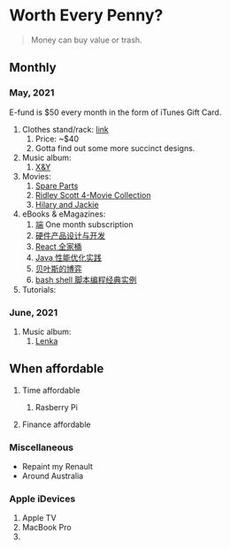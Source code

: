 # Worth Every Penny?

> Money can buy value or trash.

## Monthly

### May, 2021

E-fund is $50 every month in the form of iTunes Gift Card.

1. Clothes stand/rack: [link](https://d.pr/F9IL2m)
   1. Price: ~$40
   2. Gotta find out some more succinct designs.
2. Music album:
   1. [X&Y](https://music.apple.com/us/album/x-y/1123076757)
3. Movies:
   1. [Spare Parts](https://itunes.apple.com/us/movie/spare-parts/id955041500?ign-mpt=uo%3D2)
   2. [Ridley Scott 4-Movie Collection](https://itunes.apple.com/us/movie-collection/ridley-scott-4-movie-collection/id1496413311?ign-mpt=uo%3D4)
   3. [Hilary and Jackie](https://itunes.apple.com/us/movie/hilary-and-jackie/id437292270)
4. eBooks & eMagazines:
   1. [端](https://theinitium.com) One month subscription
   2. [硬件产品设计与开发](https://www.ituring.com.cn/book/1597)
   3. [React 全家桶](https://www.ituring.com.cn/book/2673)
   4. [Java 性能优化实践](https://www.ituring.com.cn/book/2085)
   5. [贝叶斯的博弈](https://www.ituring.com.cn/book/2691)
   6. [bash shell 脚本编程经典实例](https://www.ituring.com.cn/book/2587)
5. Tutorials:

### June, 2021

1. Music album:
   1. [Lenka](https://music.apple.com/us/album/lenka-expanded-edition/1460863383)

## When affordable

1. Time affordable

   1. Rasberry Pi

2. Finance affordable

### Miscellaneous

- Repaint my Renault
- Around Australia

### Apple iDevices

1. Apple TV
2. MacBook Pro
3.
